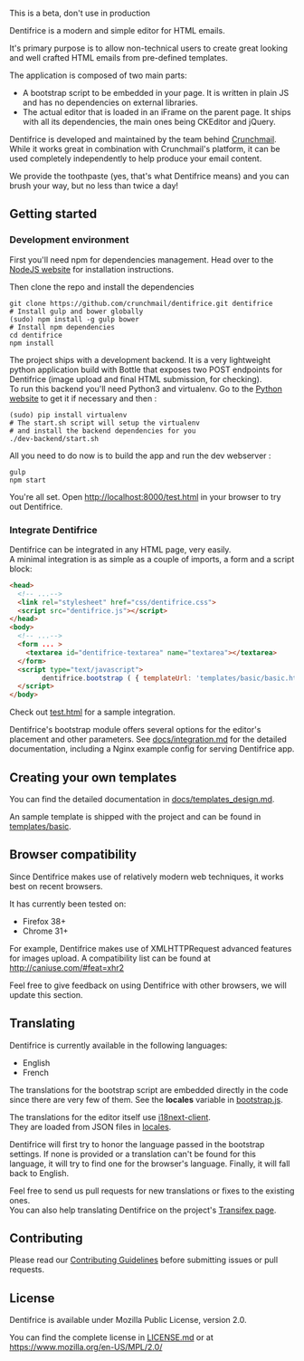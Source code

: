 This is a beta, don't use in production

Dentifrice is a modern and simple editor for HTML emails.

It's primary purpose is to allow non-technical users to create great looking and well crafted HTML emails from pre-defined templates.

The application is composed of two main parts:

* A bootstrap script to be embedded in your page. It is written in plain JS and has no dependencies on external libraries.
* The actual editor that is loaded in an iFrame on the parent page. It ships with all its dependencies, the main ones being CKEditor and jQuery.

Dentifrice is developed and maintained by the team behind [Crunchmail](http://crunchmail.com).  
While it works great in combination with Crunchmail's platform, it can be used completely independently to help produce your email content.

We provide the toothpaste (yes, that's what Dentifrice means) and you can brush your way, but no less than twice a day!

## Getting started

### Development environment

First you'll need npm for dependencies management. Head over to the [NodeJS website](http://nodejs.org) for installation instructions.

Then clone the repo and install the dependencies

    git clone https://github.com/crunchmail/dentifrice.git dentifrice
    # Install gulp and bower globally
    (sudo) npm install -g gulp bower
    # Install npm dependencies
    cd dentifrice
    npm install

The project ships with a development backend. It is a very lightweight python application build with Bottle that exposes two POST endpoints for Dentifrice (image upload and final HTML submission, for checking).  
To run this backend you'll need Python3 and virtualenv. Go to the [Python website](http://python.org) to get it if necessary and then :

    (sudo) pip install virtualenv
    # The start.sh script will setup the virtualenv
    # and install the backend dependencies for you
    ./dev-backend/start.sh

All you need to do now is to build the app and run the dev webserver :

    gulp
    npm start

You're all set. Open [http://localhost:8000/test.html](http://localhost:8000/test.html) in your browser to try out Dentifrice.

### Integrate Dentifrice

Dentifrice can be integrated in any HTML page, very easily.  
A minimal integration is as simple as a couple of imports, a form and a script block:

```html
<head>
  <!-- ...-->
  <link rel="stylesheet" href="css/dentifrice.css">
  <script src="dentifrice.js"></script>
</head>
<body>
  <!-- ...-->
  <form ... >
    <textarea id="dentifrice-textarea" name="textarea"></textarea>
  </form>
  <script type="text/javascript">
		dentifrice.bootstrap ( { templateUrl: 'templates/basic/basic.html' } );
  </script>
</body>
```

Check out [test.html](/src/test.html) for a sample integration.

Dentifrice's bootstrap module offers several options for the editor's placement and other parameters.
See [docs/integration.md](/docs/integration.md) for the detailed documentation, including a Nginx example config for serving Dentifrice app.

## Creating your own templates

You can find the detailed documentation in [docs/templates_design.md](/docs/templates_design.md).

An sample template is shipped with the project and can be found in [templates/basic](/templates/basic).

## Browser compatibility

Since Dentifrice makes use of relatively modern web techniques, it works best on recent browsers.

It has currently been tested on:

* Firefox 38+
* Chrome 31+

For example, Dentifrice makes use of XMLHTTPRequest advanced features for images upload. A compatibility list can be found at http://caniuse.com/#feat=xhr2

Feel free to give feedback on using Dentifrice with other browsers, we will update this section.

## Translating

Dentifrice is currently available in the following languages:

* English
* French

The translations for the bootstrap script are embedded directly in the code since there are very few of them. See the **locales** variable in [bootstrap.js](/src/bootstrap.js).  

The translations for the editor itself use [i18next-client](http://i18next.com/).  
They are loaded from JSON files in [locales](/locales).

Dentifrice will first try to honor the language passed in the bootstrap settings. If none is provided or a translation can't be found for this language, it will try to find one for the browser's language. Finally, it will fall back to English.

Feel free to send us pull requests for new translations or fixes to the existing ones.  
You can also help translating Dentifrice on the project's [Transifex page](https://transifex.com/crunchmail/dentifrice).

## Contributing

Please read our [Contributing Guidelines](/CONTRIBUTING.md) before submitting issues or pull requests.

## License

Dentifrice is available under Mozilla Public License, version 2.0.

You can find the complete license in [LICENSE.md](/LICENSE.md) or at https://www.mozilla.org/en-US/MPL/2.0/
